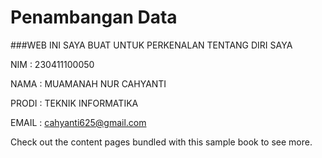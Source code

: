 # Penambangan Data

###WEB INI SAYA BUAT UNTUK PERKENALAN TENTANG DIRI SAYA

NIM : 230411100050

NAMA : MUAMANAH NUR CAHYANTI

PRODI : TEKNIK INFORMATIKA

EMAIL : cahyanti625@gmail.com

Check out the content pages bundled with this sample book to see more.

```{tableofcontents}
```
